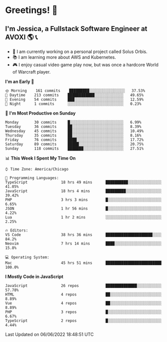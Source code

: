 # Greetings! 🧠

## I'm Jessica, a Fullstack Software Engineer at AVOXI 🌎 📞

- 🌟 I am currently working on a personal project called Solus Orbis.
- 📚 I am learning more about AWS and Kubernetes.
- 🎮 I enjoy casual video game play now, but was once a hardcore World of Warcraft player.

<!--START_SECTION:waka-->
**I'm an Early 🐤** 

```text
🌞 Morning    161 commits    █████████░░░░░░░░░░░░░░░░   37.53% 
🌆 Daytime    213 commits    ████████████░░░░░░░░░░░░░   49.65% 
🌃 Evening    54 commits     ███░░░░░░░░░░░░░░░░░░░░░░   12.59% 
🌙 Night      1 commits      ░░░░░░░░░░░░░░░░░░░░░░░░░   0.23%

```
📅 **I'm Most Productive on Sunday** 

```text
Monday       30 commits     █░░░░░░░░░░░░░░░░░░░░░░░░   6.99% 
Tuesday      36 commits     ██░░░░░░░░░░░░░░░░░░░░░░░   8.39% 
Wednesday    45 commits     ██░░░░░░░░░░░░░░░░░░░░░░░   10.49% 
Thursday     35 commits     ██░░░░░░░░░░░░░░░░░░░░░░░   8.16% 
Friday       76 commits     ████░░░░░░░░░░░░░░░░░░░░░   17.72% 
Saturday     89 commits     █████░░░░░░░░░░░░░░░░░░░░   20.75% 
Sunday       118 commits    ███████░░░░░░░░░░░░░░░░░░   27.51%

```


📊 **This Week I Spent My Time On** 

```text
⌚︎ Time Zone: America/Chicago

💬 Programming Languages: 
TypeScript               18 hrs 49 mins      ██████████░░░░░░░░░░░░░░░   41.05% 
JavaScript               18 hrs 4 mins       █████████░░░░░░░░░░░░░░░░   39.42% 
PHP                      3 hrs 3 mins        █░░░░░░░░░░░░░░░░░░░░░░░░   6.65% 
JSON                     1 hr 56 mins        █░░░░░░░░░░░░░░░░░░░░░░░░   4.22% 
Lua                      1 hr 2 mins         ░░░░░░░░░░░░░░░░░░░░░░░░░   2.25%

🔥 Editors: 
VS Code                  38 hrs 36 mins      █████████████████████░░░░   84.2% 
Neovim                   7 hrs 14 mins       ████░░░░░░░░░░░░░░░░░░░░░   15.8%

💻 Operating System: 
Mac                      45 hrs 51 mins      █████████████████████████   100.0%

```

**I Mostly Code in JavaScript** 

```text
JavaScript               26 repos            ██████████████░░░░░░░░░░░   57.78% 
HTML                     4 repos             ██░░░░░░░░░░░░░░░░░░░░░░░   8.89% 
Vue                      4 repos             ██░░░░░░░░░░░░░░░░░░░░░░░   8.89% 
PHP                      3 repos             █░░░░░░░░░░░░░░░░░░░░░░░░   6.67% 
TypeScript               2 repos             █░░░░░░░░░░░░░░░░░░░░░░░░   4.44%

```



 Last Updated on 06/06/2022 18:48:51 UTC
<!--END_SECTION:waka-->

<!--
**jessikuh/jessikuh** is a ✨ _special_ ✨ repository because its `README.md` (this file) appears on your GitHub profile.

Here are some ideas to get you started:

- 🔭 I’m currently working on ...
- 🌱 I’m currently learning ...
- 👯 I’m looking to collaborate on ...
- 🤔 I’m looking for help with ...
- 💬 Ask me about ...
- 📫 How to reach me: ...
- 😄 Pronouns: ...
- ⚡ Fun fact: ...
-->
